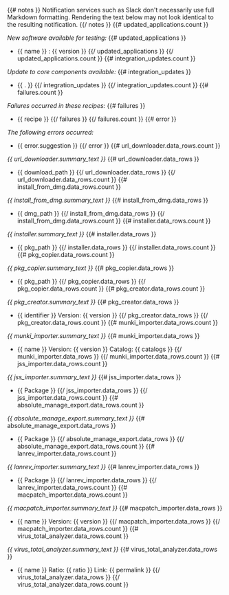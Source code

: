 {{# notes }}
Notification services such as Slack don't necessarily use full Markdown formatting. Rendering the text below may not look identical to the resulting notification.
{{/ notes }}
{{# updated_applications.count }}

*New software available for testing:*
{{# updated_applications }}
- {{ name }} : {{ version }}
{{/ updated_applications }}
{{/ updated_applications.count }}
{{# integration_updates.count }}

*Update to core components available:*
{{# integration_updates }}
- {{ . }}
{{/ integration_updates }}
{{/ integration_updates.count }}
{{# failures.count }}

*Failures occurred in these recipes:*
{{# failures }}
- {{ recipe }}
{{/ failures }}
{{/ failures.count }}
{{# error }}

*The following errors occurred:*
- {{ error.suggestion }}
{{/ error }}
{{# url_downloader.data_rows.count }}

*{{ url_downloader.summary_text }}*
{{# url_downloader.data_rows }}
- {{ download_path }}
{{/ url_downloader.data_rows }}
{{/ url_downloader.data_rows.count }}
{{# install_from_dmg.data_rows.count }}

*{{ install_from_dmg.summary_text }}*
{{# install_from_dmg.data_rows }}
- {{ dmg_path }}
{{/ install_from_dmg.data_rows }}
{{/ install_from_dmg.data_rows.count }}
{{# installer.data_rows.count }}

*{{ installer.summary_text }}*
{{# installer.data_rows }}
- {{ pkg_path }}
{{/ installer.data_rows }}
{{/ installer.data_rows.count }}
{{# pkg_copier.data_rows.count }}

*{{ pkg_copier.summary_text }}*
{{# pkg_copier.data_rows }}
- {{ pkg_path }}
{{/ pkg_copier.data_rows }}
{{/ pkg_copier.data_rows.count }}
{{# pkg_creator.data_rows.count }}

*{{ pkg_creator.summary_text }}*
{{# pkg_creator.data_rows }}
- {{ identifier }}
    Version: {{ version }}
{{/ pkg_creator.data_rows }}
{{/ pkg_creator.data_rows.count }}
{{# munki_importer.data_rows.count }}

*{{ munki_importer.summary_text }}*
{{# munki_importer.data_rows }}
- {{ name }}
    Version: {{ version }}
    Catalog: {{ catalogs }}
{{/ munki_importer.data_rows }}
{{/ munki_importer.data_rows.count }}
{{# jss_importer.data_rows.count }}

*{{ jss_importer.summary_text }}*
{{# jss_importer.data_rows }}
- {{ Package }}
{{/ jss_importer.data_rows }}
{{/ jss_importer.data_rows.count }}
{{# absolute_manage_export.data_rows.count }}

*{{ absolute_manage_export.summary_text }}*
{{# absolute_manage_export.data_rows }}
- {{ Package }}
{{/ absolute_manage_export.data_rows }}
{{/ absolute_manage_export.data_rows.count }}
{{# lanrev_importer.data_rows.count }}

*{{ lanrev_importer.summary_text }}*
{{# lanrev_importer.data_rows }}
- {{ Package }}
{{/ lanrev_importer.data_rows }}
{{/ lanrev_importer.data_rows.count }}
{{# macpatch_importer.data_rows.count }}

*{{ macpatch_importer.summary_text }}*
{{# macpatch_importer.data_rows }}
- {{ name }}
    Version: {{ version }}
{{/ macpatch_importer.data_rows }}
{{/ macpatch_importer.data_rows.count }}
{{# virus_total_analyzer.data_rows.count }}

*{{ virus_total_analyzer.summary_text }}*
{{# virus_total_analyzer.data_rows }}
- {{ name }}
    Ratio: {{ ratio }}
    Link: {{ permalink }}
{{/ virus_total_analyzer.data_rows }}
{{/ virus_total_analyzer.data_rows.count }}
